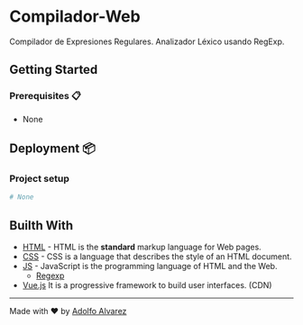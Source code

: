 # Compilador-Web

Compilador de Expresiones Regulares.
Analizador Léxico usando RegExp.

## Getting Started

### Prerequisites 📋

- None

## Deployment 📦

### Project setup

```bash
# None
```
## Builth With

- [HTML](https://www.w3schools.com/html/) - HTML is the **standard** markup language for Web pages.
- [CSS](https://www.w3schools.com/css/) - CSS is a language that describes the style of an HTML document.
- [JS](https://www.w3schools.com/js/) - JavaScript is the programming language of HTML and the Web.
    - [Regexp](https://developer.mozilla.org/es/docs/Web/JavaScript/Referencia/Objetos_globales/RegExp)
- [Vue.js](https://es.vuejs.org/) It is a progressive framework to build user interfaces. (CDN)
---
Made with ❤️ by [Adolfo Alvarez](https://github.com/alvarez98) 